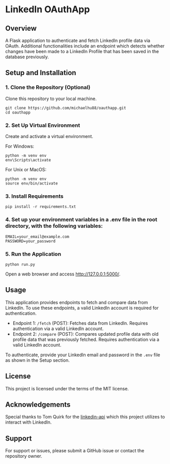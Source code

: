 # LinkedIn OAuthApp

## Overview
A Flask application to authenticate and fetch LinkedIn profile data via OAuth. Additional functionalities include an endpoint which detects whether changes have been made to a LinkedIn Profile that has been saved in the database previously. 


## Setup and Installation

### 1. Clone the Repository (Optional)
Clone this repository to your local machine.

```shell
git clone https://github.com/michaelhu88/oauthapp.git
cd oauthapp
```

### 2. Set Up Virtual Environment
Create and activate a virtual environment.

For Windows:

```shell
python -m venv env
env\Scripts\activate
```

For Unix or MacOS:

```shell
python -m venv env
source env/bin/activate
```

### 3. Install Requirements

```shell
pip install -r requirements.txt
```

### 4. Set up your environment variables in a .env file in the root directory, with the following variables:
```
EMAIL=your_email@example.com
PASSWORD=your_password
```

### 5. Run the Application

```shell
python run.py
```

Open a web browser and access http://127.0.0.1:5000/.

## Usage
This application provides endpoints to fetch and compare data from LinkedIn. To use these endpoints, a valid LinkedIn account is required for authentication.

- Endpoint 1: `/fetch` (POST): Fetches data from LinkedIn. Requires authentication via a valid LinkedIn account.
- Endpoint 2: `/compare` (POST): Compares updated profile data with old profile data that was previously fetched. Requires authentication via a valid LinkedIn account.

To authenticate, provide your LinkedIn email and password in the `.env` file as shown in the Setup section.

## License
This project is licensed under the terms of the MIT license.

## Acknowledgements
Special thanks to Tom Quirk for the [linkedin-api](https://github.com/tomquirk/linkedin-api) which this project utilizes to interact with LinkedIn.

## Support
For support or issues, please submit a GitHub issue or contact the repository owner.



